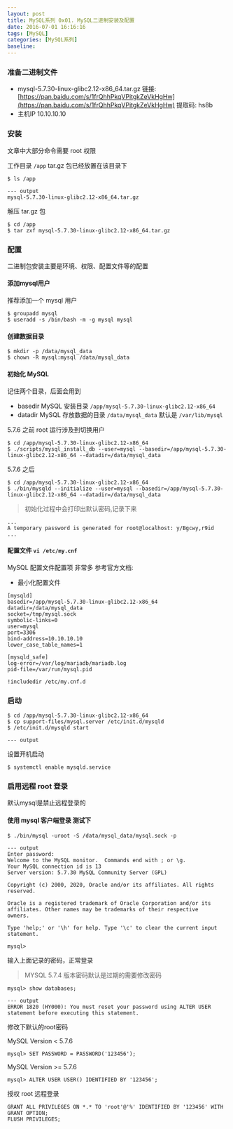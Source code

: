 ```yaml
---
layout: post
title: MySQL系列 0x01. MySQL二进制安装及配置
date: 2016-07-01 16:16:16
tags: [MySQL]
categories: [MySQL系列]
baseline:
---
```


### 准备二进制文件

- mysql-5.7.30-linux-glibc2.12-x86_64.tar.gz 链接: [https://pan.baidu.com/s/1frQhhPkqVPitgkZeVkHgHw](https://pan.baidu.com/s/1frQhhPkqVPitgkZeVkHgHw) 提取码: hs8b
- 主机IP 10.10.10.10

### 安装

文章中大部分命令需要 root 权限

工作目录 `/app` tar.gz 包已经放置在该目录下

```
$ ls /app

--- output
mysql-5.7.30-linux-glibc2.12-x86_64.tar.gz
```

解压 tar.gz 包

```
$ cd /app
$ tar zxf mysql-5.7.30-linux-glibc2.12-x86_64.tar.gz
```

### 配置

二进制包安装主要是环境、权限、配置文件等的配置

#### 添加mysql用户

推荐添加一个 mysql 用户

```
$ groupadd mysql
$ useradd -s /bin/bash -m -g mysql mysql
```

#### 创建数据目录

```
$ mkdir -p /data/mysql_data
$ chown -R mysql:mysql /data/mysql_data
```

#### 初始化 MySQL

记住两个目录，后面会用到
- basedir MySQL 安装目录 `/app/mysql-5.7.30-linux-glibc2.12-x86_64`
- datadir MySQL 存放数据的目录 `/data/mysql_data` 默认是 `/var/lib/mysql`

5.7.6 之前 root 运行涉及到切换用户

```
$ cd /app/mysql-5.7.30-linux-glibc2.12-x86_64
$ ./scripts/mysql_install_db --user=mysql --basedir=/app/mysql-5.7.30-linux-glibc2.12-x86_64 --datadir=/data/mysql_data
```

5.7.6 之后

```
$ cd /app/mysql-5.7.30-linux-glibc2.12-x86_64
$ ./bin/mysqld --initialize --user=mysql --basedir=/app/mysql-5.7.30-linux-glibc2.12-x86_64 --datadir=/data/mysql_data
```

> 初始化过程中会打印出默认密码,记录下来

```
...
A temporary password is generated for root@localhost: y/Bgcwy,r9id
...
```

#### 配置文件 `vi /etc/my.cnf`

MySQL 配置文件配置项 非常多 参考官方文档:

- 最小化配置文件

```
[mysqld]
basedir=/app/mysql-5.7.30-linux-glibc2.12-x86_64
datadir=/data/mysql_data
socket=/tmp/mysql.sock
symbolic-links=0
user=mysql
port=3306
bind-address=10.10.10.10
lower_case_table_names=1

[mysqld_safe]
log-error=/var/log/mariadb/mariadb.log
pid-file=/var/run/mysql.pid

!includedir /etc/my.cnf.d
```

### 启动

```
$ cd /app/mysql-5.7.30-linux-glibc2.12-x86_64
$ cp support-files/mysql.server /etc/init.d/mysqld
$ /etc/init.d/mysqld start

--- output
```

设置开机启动

```
$ systemctl enable mysqld.service
```

### 启用远程 root 登录

默认mysql是禁止远程登录的

#### 使用 mysql 客户端登录 测试下

```
$ ./bin/mysql -uroot -S /data/mysql_data/mysql.sock -p

--- output
Enter password:
Welcome to the MySQL monitor.  Commands end with ; or \g.
Your MySQL connection id is 13
Server version: 5.7.30 MySQL Community Server (GPL)

Copyright (c) 2000, 2020, Oracle and/or its affiliates. All rights reserved.

Oracle is a registered trademark of Oracle Corporation and/or its
affiliates. Other names may be trademarks of their respective
owners.

Type 'help;' or '\h' for help. Type '\c' to clear the current input statement.

mysql>
```

输入上面记录的密码，正常登录

> MYSQL 5.7.4 版本密码默认是过期的需要修改密码

```
mysql> show databases;

--- output
ERROR 1820 (HY000): You must reset your password using ALTER USER statement before executing this statement.
```

修改下默认的root密码

MySQL Version < 5.7.6

```
mysql> SET PASSWORD = PASSWORD('123456');
```

MySQL Version >= 5.7.6

```
mysql> ALTER USER USER() IDENTIFIED BY '123456';
```

授权 root 远程登录

```
GRANT ALL PRIVILEGES ON *.* TO 'root'@'%' IDENTIFIED BY '123456' WITH GRANT OPTION;
FLUSH PRIVILEGES;
```
